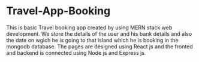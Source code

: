 # Travel-App-Booking
This is basic Travel booking app created by using MERN stack web development.
We store the details of the user and his bank details and also the date on wgich he is going 
to that island which he is booking in the mongodb database.
The pages are designed using React js and the fronted and backend is connected
using Node js and Express js.
